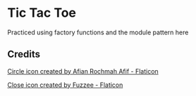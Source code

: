 # Tic Tac Toe
Practiced using factory functions and the module pattern here


## Credits
<a href="https://www.flaticon.com/free-icons/circle" title="circle icons">Circle icon created by Afian Rochmah Afif - Flaticon</a>

<a href="https://www.flaticon.com/free-icons/close" title="close icons">Close icon created by Fuzzee - Flaticon</a>